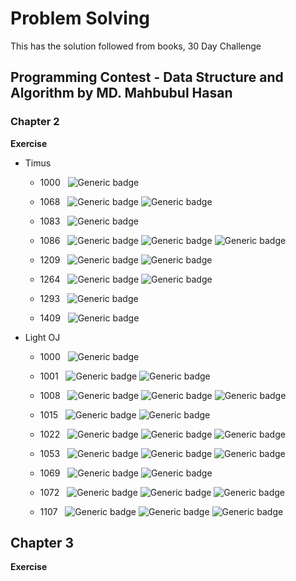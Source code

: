# Problem Solving
This has the solution followed from books, 30 Day Challenge

## Programming Contest - Data Structure and Algorithm by MD. Mahbubul Hasan

### Chapter 2
**Exercise**
- Timus
  - 1000 &nbsp;
  ![Generic badge](https://img.shields.io/badge/Status-Accepted-<>)
  - 1068 &nbsp;
    ![Generic badge](https://img.shields.io/badge/Status-Accepted-<>)
    ![Generic badge](https://img.shields.io/badge/Complexity-Easy-x)
  - 1083 &nbsp;
    ![Generic badge](https://img.shields.io/badge/Status-Accepted-<>)
  - 1086 &nbsp;
  ![Generic badge](https://img.shields.io/badge/Status-Accepted-<>)
  ![Generic badge](https://img.shields.io/badge/Complexity-Hard-red)
  ![Generic badge](https://img.shields.io/badge/New-Sieve's%20Prime%20Number-purple)
  - 1209 &nbsp;
    ![Generic badge](https://img.shields.io/badge/Status-Accepted-<>)
    ![Generic badge](https://img.shields.io/badge/Complexity-Formula%20Based-yellow)

  - 1264 &nbsp;
  ![Generic badge](https://img.shields.io/badge/Status-Accepted-<>)
  ![Generic badge](https://img.shields.io/badge/Complexity-Weird-red)
  - 1293 &nbsp;
  ![Generic badge](https://img.shields.io/badge/Status-Accepted-<>)
  - 1409 &nbsp;
  ![Generic badge](https://img.shields.io/badge/Status-Accepted-<>)
  
  
- Light OJ
  - 1000 &nbsp;
    ![Generic badge](https://img.shields.io/badge/Status-Accepted-<>)
  - 1001 &nbsp;
    ![Generic badge](https://img.shields.io/badge/Status-Accepted-<>)
    ![Generic badge](https://img.shields.io/badge/New-Vector,%20Random%20Number-purple)
  - 1008 &nbsp;
    ![Generic badge](https://img.shields.io/badge/Status-Accepted-<>)
    ![Generic badge](https://img.shields.io/badge/Complexity-Formula%20Based-yellow)
    ![Generic badge](https://img.shields.io/badge/New-Snake%20Matrix-purple)
  - 1015 &nbsp;
    ![Generic badge](https://img.shields.io/badge/Status-Accepted-<>)
    ![Generic badge](https://img.shields.io/badge/Complexity-Statement%20Based-yellow)
  - 1022 &nbsp;
    ![Generic badge](https://img.shields.io/badge/Status-Accepted-<>)
    ![Generic badge](https://img.shields.io/badge/Complexity-Easy-<>)
    ![Generic badge](https://img.shields.io/badge/New-c++%20precision-purple)
  - 1053 &nbsp;
    ![Generic badge](https://img.shields.io/badge/Status-Accepted-<>)
    ![Generic badge](https://img.shields.io/badge/Complexity-Easy-<>)
    ![Generic badge](https://img.shields.io/badge/New-c++%20sort%20library-purple)
  - 1069 &nbsp;
    ![Generic badge](https://img.shields.io/badge/Status-Accepted-<>)
    ![Generic badge](https://img.shields.io/badge/Complexity-Easy-<>)
  
  - 1072 &nbsp;
    ![Generic badge](https://img.shields.io/badge/Status-Accepted-<>)
    ![Generic badge](https://img.shields.io/badge/Complexity-Formula%20Based-yellow)
    ![Generic badge](https://img.shields.io/badge/New-c++%20precision%20library-purple)
  - 1107 &nbsp;
    ![Generic badge](https://img.shields.io/badge/Status-Accepted-<>)
    ![Generic badge](https://img.shields.io/badge/Complexity-Easy-<>)
    ![Generic badge](https://img.shields.io/badge/New-2D%20Grid-purple)
## Chapter 3
**Exercise**